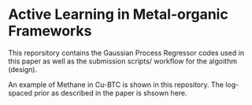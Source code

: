 # Active Learning in Metal-organic Frameworks
This reporsitory contains the Gaussian Process Regressor codes used in this paper as well as the submission scripts/ workflow for the algoithm (design).

An example of Methane in Cu-BTC is shown in this repository. The log-spaced prior as described in the paper is shsown here.
